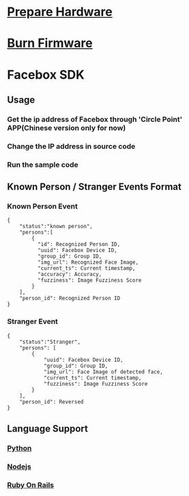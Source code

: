 # [Prepare Hardware](hardwares)
# [Burn Firmware](firmware)
# Facebox SDK

## Usage

### Get the ip address of Facebox through 'Circle Point' APP(Chinese version only for now)
### Change the IP address in source code
### Run the sample code

## Known Person / Stranger Events Format
### Known Person Event
```
{
    "status":"known person",
    "persons":[
        {
          "id": Recognized Person ID,
          "uuid": Facebox Device ID,
          "group_id": Group ID,
          "img_url": Recognized Face Image,
          "current_ts": Current timestamp,
          "accuracy": Accuracy,
          "fuzziness": Image Fuzziness Score
        }
    ],
    "person_id": Recognized Person ID
}
```
### Stranger Event
```
{
    "status":"Stranger",
    "persons": [
        {
            "uuid": Facebox Device ID,
            "group_id": Group ID,
            "img_url": Face Image of detected face,
            "current_ts": Current timestamp,
            "fuzziness": Image Fuzziness Score
        }
    ],
    "person_id": Reversed
}
```

## Language Support

### [Python](python)
### [Nodejs](nodejs)
### [Ruby On Rails](ruby)



